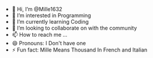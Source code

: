 - 👋 Hi, I’m @Mille1632
- 👀 I’m interested in Programming
- 🌱 I’m currently learning Coding
- 💞️ I’m looking to collaborate on with the community
- 📫 How to reach me ...
- 😄 Pronouns: I Don't have one
- ⚡ Fun fact: Mille Means Thousand In French and Italian

<!---
Mille1632/Mille1632 is a ✨ special ✨ repository because its `README.md` (this file) appears on your GitHub profile.
You can click the Preview link to take a look at your changes.
--->
